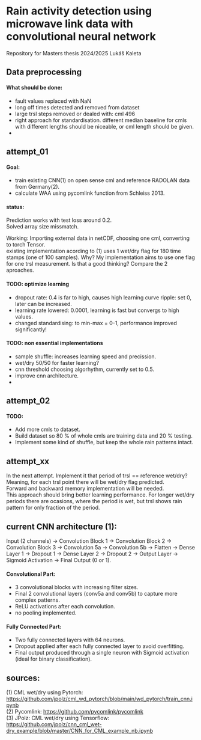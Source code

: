 # Rain activity detection using microwave link data with convolutional neural network

Repository for Masters thesis 2024/2025
Lukáš Kaleta  

## Data preprocessing

#### What should be done:
- fault values replaced with NaN
- long off times detected and removed from dataset
- large trsl steps removed or dealed with: cml 496
- right approach for standardisation. different median baseline for cmls with different lengths should be niceable, or cml length should be given.
- 

## attempt_01
#### Goal:  
- train existing CNN(1) on open sense cml and reference RADOLAN data from Germany(2). 
- calculate WAA using pycomlink function from Schleiss 2013. 

#### status:   
Prediction works with test loss around 0.2.  
Solved array size missmatch.  

Working: Importing external data in netCDF, choosing one cml, converting to torch Tensor.   
existing implementation acording to (1) uses 1 wet/dry flag for 180 time stamps (one of 100 samples). Why? My implementation aims to use one flag for one trsl measurement. Is that a good thinking? Compare the 2 aproaches.  


#### TODO: optimize learning   
- dropout rate: 0.4 is far to high, causes high learning curve ripple: set 0, later can be increased.  
- learning rate lowered: 0.0001, learning is fast but convergs to high values.  
- changed standardising: to min-max = 0-1, performance improved significantly!

#### TODO: non essential implementations   
- sample shuffle: increases learning speed and precission.  
- wet/dry 50/50 for faster learning?  
- cnn threshold choosing algorhythm, currently set to 0.5.
- improve cnn architecture.  
- 


## attempt_02

#### TODO: 
- Add more cmls to dataset.  
- Build dataset so 80 % of whole cmls are training data and 20 % testing.  
- Implement some kind of shuffle, but keep the whole rain patterns intact.

## attempt_xx
In the next attempt. Implement it that period of trsl == reference wet/dry?  
Meaning, for each trsl point there will be wet/dry flag predicted.  
Forward and backward memory implementation will be needed.  
This approach should bring better learning performance. For longer wet/dry periods there are ocasions, where the period is wet, but trsl shows rain pattern for only fraction of the period.  


## current CNN architecture (1):
Input (2 channels) → Convolution Block 1 → Convolution Block 2 → Convolution Block 3 → Convolution 5a → Convolution 5b → Flatten → Dense Layer 1 → Dropout 1 → Dense Layer 2 → Dropout 2 → Output Layer → Sigmoid Activation → Final Output (0 or 1).  

#### Convolutional Part:
- 3 convolutional blocks with increasing filter sizes.  
- Final 2 convolutional layers (conv5a and conv5b) to capture more complex patterns.  
- ReLU activations after each convolution.  
- no pooling implemented.  

#### Fully Connected Part:
- Two fully connected layers with 64 neurons.  
- Dropout applied after each fully connected layer to avoid overfitting.  
- Final output produced through a single neuron with Sigmoid activation (ideal for binary classification).  

## sources:  
(1) CML wet/dry using Pytorch: https://github.com/jpolz/cml_wd_pytorch/blob/main/wd_pytorch/train_cnn.ipynb  
(2) Pycomlink: https://github.com/pycomlink/pycomlink  
(3) JPolz: CML wet/dry using Tensorflow: https://github.com/jpolz/cnn_cml_wet-dry_example/blob/master/CNN_for_CML_example_nb.ipynb  
